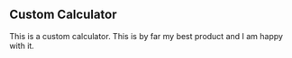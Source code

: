 ## Custom Calculator
This is a custom calculator. This is by far my best product and I am happy with it.
